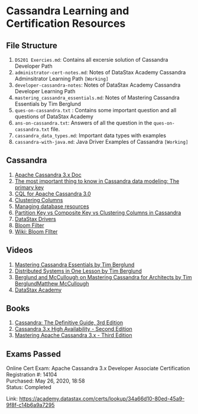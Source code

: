 # Cassandra Learning and Certification Resources

## File Structure

1. ``DS201 Exercies.md``: Contains all excersie solution of Cassandra Developer Path
2. ``administrator-cert-notes.md``: Notes of DataStax Academy Cassandra Adminsitrator Learning Path  ``[Working]``
3. ``developer-cassandra-notes``: Notes of DataStax Academy Cassandra Developer Learning Path
4. ``mastering_cassandra_essentials.md``: Notes of Mastering Cassandra Essentials by Tim Berglund
5. ``ques-on-cassandra.txt`` : Contains some important question and all questions of DataStax Academy
6. ``ans-on-cassandra.txt``: Answers of all the question in the ``ques-on-cassandra.txt`` file.
7. ``cassandra_data_types.md``: Important data types with examples
8. ``cassandra-with-java.md``: Java Driver Examples of Cassandra ``[Working]``

## Cassandra

1. [Apache Cassandra 3.x Doc](https://docs.datastax.com/en/cassandra-oss/3.0/)
2. [The most important thing to know in Cassandra data modeling: The primary key](https://www.datastax.com/blog/2016/02/most-important-thing-know-cassandra-data-modeling-primary-key)
3. [CQL for Apache Cassandra 3.0](https://docs.datastax.com/en/cql-oss/3.3/)
4. [Clustering Columns](https://docs.datastax.com/en/dse/5.1/cql/cql/cql_using/whereClustering.html)
5. [Managing database resources](https://docs.datastax.com/en/dse/6.7/cql/cql/cql_using/cqlManage.html)
6. [Partition Key vs Composite Key vs Clustering Columns in Cassandra](https://www.bmc.com/blogs/cassandra-clustering-columns-partition-composite-key/)
7. [DataStax Drivers](https://www.bmc.com/blogs/cassandra-clustering-columns-partition-composite-key/)
8. [Bloom Filter](https://cassandra.apache.org/doc/latest/operating/bloom_filters.html)
9. [Wiki: Bloom FIlter](https://en.wikipedia.org/wiki/Bloom_filter)

## Videos
1. [Mastering Cassandra Essentials by Tim Berglund](https://learning.oreilly.com/videos/mastering-cassandra-essentials/9781491994122)
2. [Distributed Systems in One Lesson by Tim Berglund](https://learning.oreilly.com/videos/distributed-systems-in/9781491924914)
3. [Berglund and McCullough on Mastering Cassandra for Architects by Tim BerglundMatthew McCullough](https://learning.oreilly.com/videos/berglund-and-mccullough/9781449327378)
4. [DataStax Academy](https://academy.datastax.com/dashboard#paths)

## Books
1. [Cassandra: The Definitive Guide, 3rd Edition](https://learning.oreilly.com/library/view/cassandra-the-definitive/9781098115159/)
2. [Cassandra 3.x High Availability - Second Edition](https://learning.oreilly.com/library/view/cassandra-3x-high/9781786462107/)
3. [Mastering Apache Cassandra 3.x - Third Edition](https://learning.oreilly.com/library/view/mastering-apache-cassandra/9781789131499/)


## Exams Passed

Online Cert Exam: Apache Cassandra 3.x Developer Associate Certification <br/>
Registration #: 14104 <br/>
Purchased: May 26, 2020, 18:58 <br/>
Status: Completed

Link:  https://academy.datastax.com/certs/lookup/34a66d10-80ed-45a9-9f8f-c14b6a9a7295
